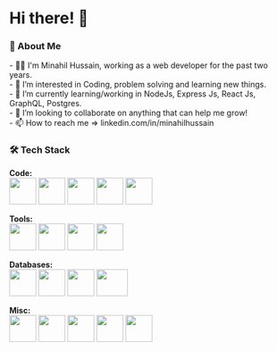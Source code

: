 
<h1>Hi there! 👋 </h1>

<h3>👩 About Me</h3>
- 👩‍💻 I'm Minahil Hussain, working as a web developer for the past two years.<br/>
- 👀 I’m interested in Coding, problem solving and learning new things.<br/>
- 🌱 I’m currently learning/working in NodeJs, Express Js, React Js, GraphQL, Postgres.<br/>
- 💞️ I’m looking to collaborate on anything that can help me grow!<br/>
- 📫 How to reach me => linkedin.com/in/minahilhussain<br/>

 <h3>🛠️ Tech Stack</h3>
<!--  <p>
<img style="height:3rem;width:3rem;" src="https://img.icons8.com/color/512/git.png" />
  </p> -->

<p><strong>Code: </strong><br/>
  <img style="height:3rem;width:3rem;" src="https://img.icons8.com/color/512/javascript.png" />
  <img style="height:3rem;width:3rem;" src="https://img.icons8.com/color/512/typescript.png" />
  <img style= "width: 3rem;height: 3rem;" src="https://img.icons8.com/color/512/html-5--v1.png"/>
  <img style="height:3rem;width:3rem;" src="https://img.icons8.com/color/512/css3.png" />
  <img style="height:3rem;width:3rem;" src="https://img.icons8.com/color/512/php.png" />
</p>
<p><strong>Tools: </strong><br/>
  <img style="height:3rem;width:3rem;" src="https://img.icons8.com/color/512/nodejs.png" />
  <img style="height:3rem;width:3rem;" src="https://img.icons8.com/color/512/express-js.png" />
  <img style="height:3rem;width:3rem;" src="https://img.icons8.com/color/512/react-native.png" /> 
  <img style="height:3rem;width:3rem;" src="https://img.icons8.com/color/512/nestjs.png" />
</p>
<p><strong>Databases: </strong><br/>
 <img style="height:3rem;width:3rem;" src="https://img.icons8.com/color/512/postgreesql.png" />
 <img style="height:3rem;width:3rem;" src="https://img.icons8.com/color/512/mysql-logo.png" />
 <img style="height:3rem;width:3rem;" src="https://img.icons8.com/color/512/mongodb.png" />
  <img  style="height:3rem;width:3.5rem;" src="https://upload.wikimedia.org/wikipedia/commons/thumb/3/38/SQLite370.svg/1200px-SQLite370.svg.png" />
 
</p>  
<p><strong>Misc: </strong><br/>
 <img style="height:3rem;width:3rem;" src="https://img.icons8.com/color/512/git.png" />
 <img style="height:3rem;width:3rem;" src="https://img.icons8.com/color/512/github.png" />
 <img style="height:3rem;width:3rem;" src="https://img.icons8.com/color/512/graphql.png" />
 <img style="height:3rem;width:3rem;" src="https://img.icons8.com/color/512/java-coffee-cup-logo--v1.png" />
 <img style="height:3rem;width:3rem;" src="https://img.icons8.com/color/512/python--v1.png" />
 </p>
 
<!--   
  <img style="height:3rem;width:3rem;" src="" />

  architecture: ["Microservice", "MVC", "RESTful API"],
  
  misc: [ git, GitHub, graphql, Java,  python] -->

  

<!---
minahilhussain/minahilhussain is a ✨ special ✨ repository because its `README.md` (this file) appears on your GitHub profile.
You can click the Preview link to take a look at your changes.
--->

